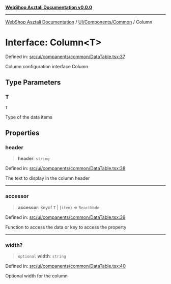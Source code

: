 [**WebShop Asztali Documentation v0.0.0**](../../../../README.md)

***

[WebShop Asztali Documentation](../../../../modules.md) / [UI/Components/Common](../README-1.md) / Column

# Interface: Column\<T\>

Defined in: [src/ui/companents/common/DataTable.tsx:37](https://github.com/yourusername/webshop_asztali/blob/db527a672c3f1c86910ae6dbab32f3919e7d7093/src/ui/companents/common/DataTable.tsx#L37)

Column configuration interface
 Column

## Type Parameters

### T

`T`

Type of the data items

## Properties

### header

> **header**: `string`

Defined in: [src/ui/companents/common/DataTable.tsx:38](https://github.com/yourusername/webshop_asztali/blob/db527a672c3f1c86910ae6dbab32f3919e7d7093/src/ui/companents/common/DataTable.tsx#L38)

The text to display in the column header

***

### accessor

> **accessor**: keyof `T` \| (`item`) => `ReactNode`

Defined in: [src/ui/companents/common/DataTable.tsx:39](https://github.com/yourusername/webshop_asztali/blob/db527a672c3f1c86910ae6dbab32f3919e7d7093/src/ui/companents/common/DataTable.tsx#L39)

Function to access the data or key to access the property

***

### width?

> `optional` **width**: `string`

Defined in: [src/ui/companents/common/DataTable.tsx:40](https://github.com/yourusername/webshop_asztali/blob/db527a672c3f1c86910ae6dbab32f3919e7d7093/src/ui/companents/common/DataTable.tsx#L40)

Optional width for the column
